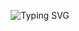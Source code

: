 <!-- Banner Animado -->
<p align="center">
  <img src="https://readme-typing-svg.demolab.com/?lines=Olá,+eu+sou+o+Paulo+Cybe!;Desenvolvedor+FullStack+e+Criador+de+Bots;Bem-vindo+ao+meu+GitHub!&center=true&width=500&height=45&color=FFD700&vCenter=true" alt="Typing SVG">
</p>

<!--black"/>
  <img src="https://img.shields.io/badge/Discord%20Bots-Python-306998?style=for-the-badge&logo=python&logoColor=FFD700"/>
  <img src="https://img.shields.io/badge/Projetos%20OpenSource-Git## 👋 Sobre mim

- 🎓 **Estudante de tecnologia apaixonado por desenvolvimento fullstack, bots e automações!**
- 💻 Trabalho com **JavaScript, Python, React, Node.js** e APIs modernas.
- 🤝 Sempre aberto a colaborações e projetos inovadores.
- 🚀 Focado em aprender, evoluir e compartilhar conhecimento!

---

## ⚡ Tecnologias & Ferramentas

<div align="center">
  <img src="https://skillicons.dev/icons?i=js,py,react,nodejs,html,css,github,git,linux" alt="Tech Stack" />
</div>

---

## 🌟 Projetos em Destaque

<a href="https://github.com/Paulo-cybe/projetos">
  <img align="left" height="110" src="https://github-readme-stats.vercel.app/api/pin/?username=Paulo-cybe&repo=projetos&theme=radical" />
</a>
<a href="https://github.com/Paulo-cybe/ChatBoyAI">
  <img align="left" height="110" src="https://github-readme-stats.vercel.app/api/pin/?username=Paulo-cybe&repo=ChatBoyAI&theme=radical" />
</a>
<br><br><br>

---

## 🪄 Animações & Efeitos

- **Typing Animation:** Banner no topo com textos animados.
- **Badges Dinâmicas:** Shields customizadas para áreas de atuação.
- **Estatísticas GitHub:** Cards com stats de contribuições e linguagens.
- **Dark Mode Ready:** Visual pensado para escuro e claro.
- **Emojis e divisores coloridos** para dar dinamismo ao visual.

---

## 📈 Estatísticas

<p align="center">
  <img height="150em" src="https://github-readme-stats.vercel.app/api?username=Paulo-cybe&show_icons=true&theme=radical&include_all_commits=true&count_private=true"/>
  <img height="150em" src="https://github-readme-stats.vercel.app/api/top-langs/?username=Paulo-cybe&layout=compact&langs_count=7&theme=radical"/>
</p>

---

## 📫 Contato

- [![Discord Badge](https://img.shields.io/badge/Discord-PauloCybe%230000-5865F2?style=for-the-badge&logo=discord&logoColor=white)](https://discord.com/users/seu-id-aqui)
- [![Gmail Badge](https://img.shields.io/badge/Gmail-paulo.cybe@gmail.com-D14836?style=for-the-badge&logo=gmail&logoColor=white)](mailto:paulo.cybe@gmail.com)
- [![LinkedIn Badge](https://img.shields.io/badge/LinkedIn-PauloCybe-0077B5?style=for-the-badge&logo=linkedin&logoColor=white)](https://linkedin.com/in/seuperfil)

---

## 💡 Ideias de Melhorias

- [ ] Adicionar um portfólio visual interativo (ex: [GitHub Profile Trophy](https://github.com/ryo-ma/github-profile-trophy))
- [ ] Incluir um GIF animado do terminal rodando um bot
- [ ] Linkar artigos, tutoriais ou vídeos próprios
- [ ] Seção de conquistas (badges de eventos, hackathons, etc)
- [ ] “Quote of the day” animado ou randomizado
- [ ] Personalizar o README com widgets de clima, música ou status online do Discord

---

<p align="center">
  <img src="https://media.giphy.com/media/L8K62iTDkzGX6/giphy.gif" width="200" alt="Coding gif" />
</p>

---

<p align="center">
  <b>Obrigado por visitar! ⭐ Fique à vontade para explorar meus projetos e me chamar para conversar!</b>
</p>